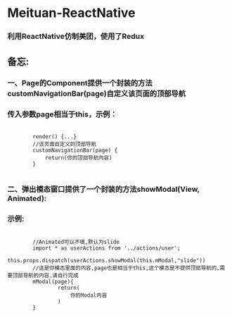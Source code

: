 # Meituan-ReactNative

### 利用ReactNative仿制美团，使用了Redux

## 备忘:

### 一、Page的Component提供一个封装的方法customNavigationBar(page)自定义该页面的顶部导航
### 传入参数page相当于this，示例：
<pre>
    <code>
        render() {...}
        //该页面自定义的顶部导航
        customNavigationBar(page) {
            return(你的顶部导航内容)
        }
    </code>
</pre>

### 二、弹出模态窗口提供了一个封装的方法showModal(View, Animated):
### 示例:
<pre>
    <code>
        //Animated可以不填,默认为slide
        import * as userActions from '../actions/user';
        this.props.dispatch(userActions.showModal(this.mModal,"slide"))
        //这是你模态里面的内容,page也是相当于this,这个模态是不提供顶部导航的,需要顶部导航的内容,请自行完成
        mModal(page){
                return(
                    你的Modal内容
                )
        }
    </code>
</pre>
